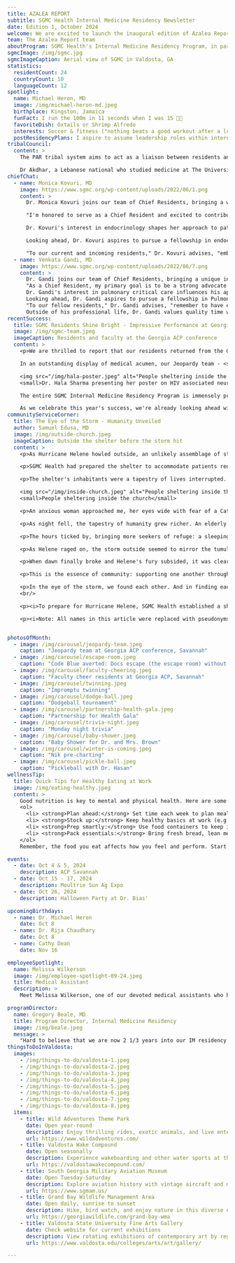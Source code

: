 ```yaml
---
title: AZALEA REPORT
subtitle: SGMC Health Internal Medicine Residency Newsletter
date: Edition 1, October 2024
welcome: We are excited to launch the inaugural edition of Azalea Report, a resident-led digital newsletter for the Internal Medicine Residency program at South Georgia Health in Valdosta, Georgia. We chose the name "Azalea Report" to honor Valdosta's nickname as the "Azalea City," reflecting our aim to flourish and showcase the best of our program, much like the vibrant azaleas that bloom across our city each spring. In this first edition, we're excited to spotlight outstanding residents, share program achievements, and hear from our newly appointed Chief Residents about their plans for the coming year. We'll also feature a section on community engagement, highlighting how our residents contribute to Valdosta and surrounding areas. Whether you're a current resident, faculty member, prospective applicant.  We invite you to learn more about our residency program through the Azalea Report and join us on this exciting journey of growth and excellence in medical education. <br/><br/> Sincerely,
team: The Azalea Report team
aboutProgram: SGMC Health's Internal Medicine Residency Program, in partnership with Mercer University School of Medicine, combines academic excellence with hands-on experience, leveraging SGMC Health's highly capable healthcare delivery system to meet the primary care and healthcare needs of rural and medically underserved areas of Georgia.
sgmcImage: /img/sgmc.jpg
sgmcImageCaption: Aerial view of SGMC in Valdosta, GA
statistics:
  residentCount: 24
  countryCount: 10
  languageCount: 12
spotlight:
  name: Michael Heron, MD
  image: /img/michael-heron-md.jpeg
  birthplace: Kingston, Jamaica
  funFact: I run the 100m in 11 seconds when I was 15 🏃🏾
  favoriteDish: Oxtails or Shrimp Alfredo
  interests: Soccer & fitness ("nothing beats a good workout after a long day of work")
  postResidencyPlans: I aspire to assume leadership roles within internal medicine and contribute to advancements in clinical guidelines and patient care.
tribalCouncil:
  content: >
    The PAR tribal system aims to act as a liaison between residents and GME focusing on resident wellness, building camaraderie and improving the resident experience. The PAR resident body recently voted for Dr Ghida Akdhar as the new Vice President, with Dr Danhely Cruz continuing on as our president. We thank Dr Sheri Walls for all her hardwork and dedication in advocating for the resident body and improving the resident experience. 

    Dr Akdhar, a Lebanese national who studied medicine at The Universite Saint Joseph in Lebanon, is excited for her new role and is committed to the continued improvement of resident well-being. "I was always drawn to extracurricular activities where I can voice my opinion, advocate for change and develop my leadership skills. I don't believe that we have to be in any titled position to have a leading role in change, but I did want to be held accountable for my work, and that's why I decided to run for a leadership position in the Tribal Council. I really believe we can shape residency into what it's supposed to be, an enjoyable training experience that does not come at the cost of our well-being."
chiefChat:
  - name: Monica Kovuri, MD
    image: https://www.sgmc.org/wp-content/uploads/2022/06/1.png
    content: >
      Dr. Monica Kovuri joins our team of Chief Residents, bringing a wealth of diverse experience and a passion for endocrinology. A graduate of Sri Devaraj Urs Medical College, Dr. Kovuri has demonstrated exceptional clinical skills and leadership throughout her residency.

      "I'm honored to serve as a Chief Resident and excited to contribute to our program's growth," says Dr. Kovuri. "My goal is to foster an environment of continuous learning and support for our residents, particularly in research and specialized areas like endocrinology."

      Dr. Kovuri's interest in endocrinology shapes her approach to patient care and resident education. She plans to organize focused workshops and case discussions in this field, benefiting residents interested in metabolic disorders and hormone-related conditions.

      Looking ahead, Dr. Kovuri aspires to pursue a fellowship in endocrinology, where she hopes to further specialize and contribute to advancements in the field. Her dedication to this subspecialty will undoubtedly enrich our program's curriculum and inspire residents with similar interests.

      "To our current and incoming residents," Dr. Kovuri advises, "embrace every learning opportunity, stay curious, and don't hesitate to explore your specific areas of interest within internal medicine. The depth and breadth of our field offer endless possibilities for growth and specialization."
  - name: Venkata Gandi, MD
    image: https://www.sgmc.org/wp-content/uploads/2022/06/7.png
    content: >
      Dr. Gandi joins our team of Chief Residents, bringing a unique international perspective and a keen interest in pulmonary critical care. A graduate of St. Matthew's University School of Medicine in Grand Cayman, Dr. Gandi has consistently demonstrated exceptional clinical acumen and leadership throughout his residency.
      "As a Chief Resident, my primary goal is to be a strong advocate for our residents at both the GME and attending physician levels," says Dr. Gandi. "I understand the challenges of residency and believe that robust support from leadership can significantly enhance the learning experience."
      Dr. Gandi's interest in pulmonary critical care influences his approach to patient management and resident education. He plans to organize specialized workshops and case discussions in this field, benefiting residents interested in pulmonary disorders and critical care medicine.
      Looking ahead, Dr. Gandi aspires to pursue a fellowship in Pulmonary Critical Care, where he hopes to further specialize and contribute to advancements in the field. His dedication to this subspecialty will undoubtedly enrich our program's curriculum and inspire residents with similar interests.
      "To our fellow residents," Dr. Gandi advises, "remember to have each other's backs. Our diverse backgrounds are our strength – let's learn from one another and grow together. When things get challenging, there's nothing more valuable than the support of your colleagues."
      Outside of his professional life, Dr. Gandi values quality time with his wife and enjoys traveling, maintaining a balance that enhances both his personal growth and medical career.
recentSuccess:
  title: SGMC Residents Shine Bright - Impressive Performance at Georgia ACP Conference in Savannah, GA
  image: /img/sgmc-team.jpeg
  imageCaption: Residents and faculty at the Georgia ACP conference
  content: >
    <p>We are thrilled to report that our residents returned from the Georgia ACP conference in Savannah with remarkable achievements! Our poster presenters demonstrated exceptional knowledge and skill, impressing attendees and judges alike with their research and clinical insights.<br/><br/>

    In an outstanding display of medical acumen, our Jeopardy team - <strong>Drs. McSweeney, Silverio-Lopez, and Mohan</strong> - demonstrated lightning-fast recall and precision, securing an impressive 5th place out of 15 teams. This accomplishment is particularly noteworthy as they outperformed several highly-ranked residency programs, solidifying our program's growing reputation for excellence.<br/><br/>

    <img src="/img/hala-poster.jpeg" alt="People sheltering inside the church" />
    <small>Dr. Hala Sharma presenting her poster on HIV associated neuropathy</small><br/>

    The entire SGMC Internal Medicine Residency Program is immensely proud of all our participants. Their dedication, hard work, and stellar performance have not only brought recognition to our program but have also set a new standard for future residents.<br/>

    As we celebrate this year's success, we're already looking ahead with great anticipation. With the foundation laid by this year's outstanding showing, we're excited about the prospect of an even stronger performance at next year's conference. Strong work 💪🏼 everyone!</p>
communityServiceCorner:
  title: The Eye of the Storm - Humanity Unveiled
  author: Samuel Edusa, MD
  image: /img/outside-church.jpeg
  imageCaption: Outside the shelter before the storm hit
  content: >
    <p>As Hurricane Helene howled outside, an unlikely assemblage of strangers sought sanctuary within the walls of a local church. I found myself there, a resident physician volunteering alongside Red Cross staff, about to witness an extraordinary display of human resilience and connection.</p>

    <p>SGMC Health had prepared the shelter to accommodate patients requiring oxygen support. Among them were Ron, a young man with autism, and his mother. Her constant justification for their presence struck a chord. It was a poignant reminder of the difficult choices we face during crises, when the lines between necessity and precaution blur.</p>

    <p>The shelter's inhabitants were a tapestry of lives interrupted. A thirty-something-year-old African American mother spoke with quiet pride about her dozen well-behaved children. Nearby, a former hospital employee naturally assumed a leadership role, her calm demeanor serving as a balm for frayed nerves in this impromptu community.</p>

    <img src="/img/inside-church.jpeg" alt="People sheltering inside the church" />
    <small>People sheltering inside the church</small>

    <p>An anxious woman approached me, her eyes wide with fear of a Category 4 hurricane. I drew upon my medical training to assuage her concerns, even as uncertainty about Helene's true intensity gnawed at me. Not far away, a tattooed woman in her thirties cradled her oxygen-dependent infant. She shared her story as a recovering addict, her determination to stay clean for her child both heartbreaking and inspiring. In that moment, the fragility and strength of the human spirit were laid bare.</p>

    <p>As night fell, the tapestry of humanity grew richer. An elderly woman kept vigil over her two grown autistic sons, who slept peacefully on the floor, their trust in her protection absolute. A Hispanic family fashioned a makeshift living room, finding joy in board games amidst the chaos. Their laughter, a defiant counterpoint to the storm's fury, echoed through the shelter.</p>

    <p>The hours ticked by, bringing more seekers of refuge: a sleeping Hispanic man watched over by his vigilant wife; an elderly woman eager to share her entire medical history; a mentally challenged man who, in a bid for normalcy, set up his TV in the bathroom; and a homeless man who humbly requested a hot meal.</p>

    <p>As Helene raged on, the storm outside seemed to mirror the tumult within each of us. Our deepest fears and our greatest capacity for connection were brought to the surface. Huddled together on that long night, we realized a profound truth: we were in this collectively. Our shared experience became a wellspring of strength.</p>

    <p>When dawn finally broke and Helene's fury subsided, it was clear we had weathered more than just a hurricane. We had experienced a powerful reminder of our common humanity. Though we would soon part ways, each of us would carry this night with us, a testament to the unexpected strength found in shared vulnerability.</p>

    <p>This is the essence of community: supporting one another through life's storms and emerging stronger, more connected. As I reflect on that night, I am humbled by the resilience I witnessed and grateful for the opportunity to serve. It reinforced a universal truth: when stripped of our usual comforts and pretenses, we are all simply human, seeking safety, comfort, and understanding.</p>

    <p>In the eye of the storm, we found each other. And in finding each other, we found ourselves.</p>
    <br/>

    <p><i>To prepare for Hurricane Helene, SGMC Health established a shelter at a local church in Valdosta, Georgia, specifically for people who require oxygen as well as other vulnerable populations. Two resident physicians, Drs. Edusa and Joseph, volunteered to assist with the shelter's operations.</i></p>

    <p><i>Note: All names in this article were replaced with pseudonyms to protect individuals' privacy.</i></p>


photosOfMonth:
  - image: /img/carousel/jeopardy-team.jpeg
    caption: "Jeopardy team at Georgia ACP conference, Savannah"
  - image: /img/carousel/escape-room.jpeg
    caption: "Code Blue averted: Docs escape (the escape room) without a consult! (Georgia ACP 2024, Savannah)"
  - image: /img/carousel/faculty-cheering.jpeg
    caption: "Faculty cheer residents at Georgia ACP, Savannah"
  - image: /img/carousel/twinning.jpeg
    caption: "Impromptu twinning"
  - image: /img/carousel/dodge-ball.jpeg
    caption: "Dodgeball tournament"
  - image: /img/carousel/partnership-health-gala.jpeg
    caption: "Partnership for Health Gala"
  - image: /img/carousel/trivia-night.jpeg
    caption: "Monday night trivia"
  - image: /img/carousel/baby-shower.jpeg
    caption: "Baby Shower for Dr. and Mrs. Brown"
  - image: /img/carousel/winter-is-coming.jpeg
    caption: "Nik pre-charting"
  - image: /img/carousel/pickle-ball.jpeg
    caption: "Pickleball with Dr. Hasan"
wellnessTip:
  title: Quick Tips for Healthy Eating at Work
  image: /img/eating-healthy.jpeg
  content: >
    Good nutrition is key to mental and physical health. Here are some tips to eat healthier at work:
    <ol>
      <li> <strong>Plan ahead:</strong> Set time each week to plan meals and shop for groceries.</li>
      <li> <strong>Stock up:</strong> Keep healthy basics at work (e.g., whole grain crackers, fruit, yogurt)</li>
      <li> <strong>Prep smartly:</strong> Use food containers to keep ingredients separate until eating</li>
      <li> <strong>Pack essentials:</strong> Bring fresh bread, lean meats, salad extras, and healthy snacks</li>
    </ol>
    Remember, the food you eat affects how you feel and perform. Start small and build healthier habits over time!

events:
  - date: Oct 4 & 5, 2024
    description: ACP Savannah
  - date: Oct 15 - 17, 2024
    description: Moultrie Sun Ag Expo
  - date: Oct 26, 2024 
    description: Halloween Party at Dr. Bias'

upcomingBirthdays:
  - name: Dr. Michael Heron
    date: Oct 8
  - name: Dr. Rija Chaudhary
    date: Oct 8
  - name: Cathy Dean
    date: Nov 16

employeeSpotlight:
  name: Melissa Wilkerson
  image: /img/employee-spotlight-09-24.jpeg
  title: Medical Assistant
  description: >
    Meet Melissa Wilkerson, one of our devoted medical assistants who has been with our clinic since its opening in August 2022. Melissa is passionate about her work and equally dedicated to her family life. When not providing excellent care to our patients, she can often be found cheering on her daughter at softball games. Melissa also enjoys quality time with family and friends. Her long-standing commitment and experience make her an invaluable member of our team.

programDirector:
  name: Gregory Beale, MD
  title: Program Director, Internal Medicine Residency
  image: /img/beale.jpeg
  message: >
    "Hard to believe that we are now 2 1/3 years into our IM residency program. I am proud of each and every one of you. Keep up the hard work and independent education. ABIM will come quicker than you think."
thingsToDoInValdosta:
  images:
    - /img/things-to-do/valdosta-1.jpeg
    - /img/things-to-do/valdosta-2.jpeg
    - /img/things-to-do/valdosta-3.jpeg
    - /img/things-to-do/valdosta-4.jpeg
    - /img/things-to-do/valdosta-5.jpeg
    - /img/things-to-do/valdosta-6.jpeg
    - /img/things-to-do/valdosta-7.jpeg
    - /img/things-to-do/valdosta-8.jpeg
  items:
    - title: Wild Adventures Theme Park
      date: Open year-round
      description: Enjoy thrilling rides, exotic animals, and live entertainment at this popular theme park.
      url: https://www.wildadventures.com/
    - title: Valdosta Wake Compound
      date: Open seasonally
      description: Experience wakeboarding and other water sports at this state-of-the-art facility.
      url: https://valdostawakecompound.com/
    - title: South Georgia Military Aviation Museum
      date: Open Tuesday-Saturday
      description: Explore aviation history with vintage aircraft and memorabilia.
      url: https://www.sgmam.us/
    - title: Grand Bay Wildlife Management Area
      date: Open daily, sunrise to sunset
      description: Hike, bird watch, and enjoy nature in this diverse ecosystem.
      url: https://georgiawildlife.com/grand-bay-wma
    - title: Valdosta State University Fine Arts Gallery
      date: Check website for current exhibitions
      description: View rotating exhibitions of contemporary art by regional and national artists.
      url: https://www.valdosta.edu/colleges/arts/art/gallery/

---
```

